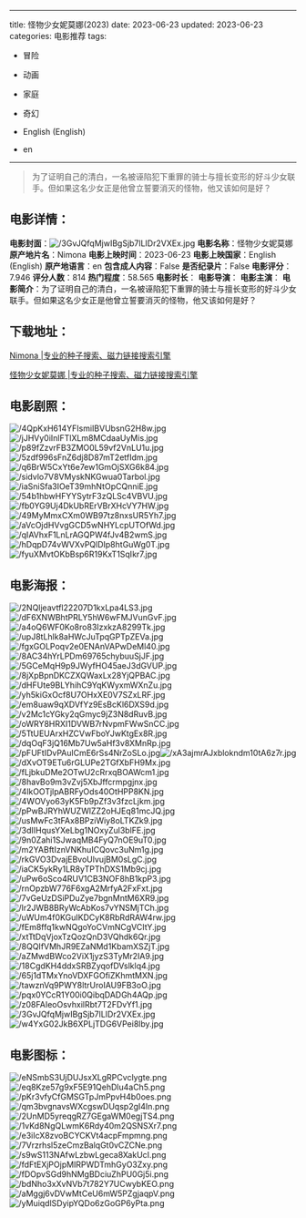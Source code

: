 
---
title: 怪物少女妮莫娜(2023)
date: 2023-06-23
updated: 2023-06-23
categories: 电影推荐
tags:
- 冒险
- 动画
- 家庭
- 奇幻

- English (English)
- en
---


> 为了证明自己的清白，一名被诬陷犯下重罪的骑士与擅长变形的好斗少女联手。但如果这名少女正是他曾立誓要消灭的怪物，他又该如何是好？

## **电影详情**：

**电影封面**：<img src="https://image.tmdb.org/t/p/w200/3GvJQfqMjwIBgSjb7lLIDr2VXEx.jpg" alt="/3GvJQfqMjwIBgSjb7lLIDr2VXEx.jpg" title="/3GvJQfqMjwIBgSjb7lLIDr2VXEx.jpg">
**电影名称**：怪物少女妮莫娜
**原产地片名**：Nimona
**电影上映时间**：2023-06-23
**电影上映国家**：English (English)
**原产地语言**：en
**包含成人内容**：False
**是否纪录片**：False
**电影评分**：7.946
**评分人数**：814
**热门程度**：58.565
**电影时长**：
**电影导演**：
**电影主演**：
**电影简介**：为了证明自己的清白，一名被诬陷犯下重罪的骑士与擅长变形的好斗少女联手。但如果这名少女正是他曾立誓要消灭的怪物，他又该如何是好？

## **下载地址**：
[Nimona |专业的种子搜索、磁力链接搜索引擎](https://movie.amd794.com:2083/?search=Nimona&ordering=&mode=match_phrase&page_size=10&page=1)

[怪物少女妮莫娜 |专业的种子搜索、磁力链接搜索引擎](https://movie.amd794.com:2083/?search=%E6%80%AA%E7%89%A9%E5%B0%91%E5%A5%B3%E5%A6%AE%E8%8E%AB%E5%A8%9C&ordering=&mode=match_phrase&page_size=10&page=1)
 

## **电影剧照**：
<img src="https://image.tmdb.org/t/p/original/4QpKxH614YFIsmiIBVUbsnG2H8w.jpg" alt="/4QpKxH614YFIsmiIBVUbsnG2H8w.jpg" title="/4QpKxH614YFIsmiIBVUbsnG2H8w.jpg"><img src="https://image.tmdb.org/t/p/original/jJHVy0iInlFTlXLm8MCdaaUyMis.jpg" alt="/jJHVy0iInlFTlXLm8MCdaaUyMis.jpg" title="/jJHVy0iInlFTlXLm8MCdaaUyMis.jpg"><img src="https://image.tmdb.org/t/p/original/p89fZzvrFB3ZMO0L59vf2VnLU1u.jpg" alt="/p89fZzvrFB3ZMO0L59vf2VnLU1u.jpg" title="/p89fZzvrFB3ZMO0L59vf2VnLU1u.jpg"><img src="https://image.tmdb.org/t/p/original/5zdf996sFnZ6dj8D87mT2etfIdm.jpg" alt="/5zdf996sFnZ6dj8D87mT2etfIdm.jpg" title="/5zdf996sFnZ6dj8D87mT2etfIdm.jpg"><img src="https://image.tmdb.org/t/p/original/q6BrW5CxYt6e7ew1GmOjSXG6k84.jpg" alt="/q6BrW5CxYt6e7ew1GmOjSXG6k84.jpg" title="/q6BrW5CxYt6e7ew1GmOjSXG6k84.jpg"><img src="https://image.tmdb.org/t/p/original/sidvlo7V8VMyskNKGwua0Tarbol.jpg" alt="/sidvlo7V8VMyskNKGwua0Tarbol.jpg" title="/sidvlo7V8VMyskNKGwua0Tarbol.jpg"><img src="https://image.tmdb.org/t/p/original/iaSniSfa3IOeT39mhNtOpCQnniE.jpg" alt="/iaSniSfa3IOeT39mhNtOpCQnniE.jpg" title="/iaSniSfa3IOeT39mhNtOpCQnniE.jpg"><img src="https://image.tmdb.org/t/p/original/54b1hbwHFYYSytrF3zQLSc4VBVU.jpg" alt="/54b1hbwHFYYSytrF3zQLSc4VBVU.jpg" title="/54b1hbwHFYYSytrF3zQLSc4VBVU.jpg"><img src="https://image.tmdb.org/t/p/original/fb0YG9Uj4DkUbRErVBrXHcVY7HW.jpg" alt="/fb0YG9Uj4DkUbRErVBrXHcVY7HW.jpg" title="/fb0YG9Uj4DkUbRErVBrXHcVY7HW.jpg"><img src="https://image.tmdb.org/t/p/original/49MyMmxCXm0WB97tz8nxsUR5Yh7.jpg" alt="/49MyMmxCXm0WB97tz8nxsUR5Yh7.jpg" title="/49MyMmxCXm0WB97tz8nxsUR5Yh7.jpg"><img src="https://image.tmdb.org/t/p/original/aVcOjdHVvgGCD5wNHYLcpUTOfWd.jpg" alt="/aVcOjdHVvgGCD5wNHYLcpUTOfWd.jpg" title="/aVcOjdHVvgGCD5wNHYLcpUTOfWd.jpg"><img src="https://image.tmdb.org/t/p/original/qIAVhxF1LnLrAGQPW4fJv4B2wmS.jpg" alt="/qIAVhxF1LnLrAGQPW4fJv4B2wmS.jpg" title="/qIAVhxF1LnLrAGQPW4fJv4B2wmS.jpg"><img src="https://image.tmdb.org/t/p/original/hDqpD74vWVXvPQlDIp8htGuWg0T.jpg" alt="/hDqpD74vWVXvPQlDIp8htGuWg0T.jpg" title="/hDqpD74vWVXvPQlDIp8htGuWg0T.jpg"><img src="https://image.tmdb.org/t/p/original/fyuXMvtOKbBsp6R19KxT1SqIkr7.jpg" alt="/fyuXMvtOKbBsp6R19KxT1SqIkr7.jpg" title="/fyuXMvtOKbBsp6R19KxT1SqIkr7.jpg">

## **电影海报**：
<img src="https://image.tmdb.org/t/p/original/2NQljeavtfl22207D1kxLpa4LS3.jpg" alt="/2NQljeavtfl22207D1kxLpa4LS3.jpg" title="/2NQljeavtfl22207D1kxLpa4LS3.jpg"><img src="https://image.tmdb.org/t/p/original/dF6XNWBhtPRLY5hW6wFMJVunGvF.jpg" alt="/dF6XNWBhtPRLY5hW6wFMJVunGvF.jpg" title="/dF6XNWBhtPRLY5hW6wFMJVunGvF.jpg"><img src="https://image.tmdb.org/t/p/original/a4oQ6WF0Ko8ro83IzxkzA8299Tk.jpg" alt="/a4oQ6WF0Ko8ro83IzxkzA8299Tk.jpg" title="/a4oQ6WF0Ko8ro83IzxkzA8299Tk.jpg"><img src="https://image.tmdb.org/t/p/original/upJ8tLhlk8aHWcJuTpqGPTpZEVa.jpg" alt="/upJ8tLhlk8aHWcJuTpqGPTpZEVa.jpg" title="/upJ8tLhlk8aHWcJuTpqGPTpZEVa.jpg"><img src="https://image.tmdb.org/t/p/original/fgxGOLPoqv2e0ENAnVAPwDeMl40.jpg" alt="/fgxGOLPoqv2e0ENAnVAPwDeMl40.jpg" title="/fgxGOLPoqv2e0ENAnVAPwDeMl40.jpg"><img src="https://image.tmdb.org/t/p/original/8AC34hYrLPDm69765chybuuSjJF.jpg" alt="/8AC34hYrLPDm69765chybuuSjJF.jpg" title="/8AC34hYrLPDm69765chybuuSjJF.jpg"><img src="https://image.tmdb.org/t/p/original/5GCeMqH9p9JWyfHO45aeJ3dGVUP.jpg" alt="/5GCeMqH9p9JWyfHO45aeJ3dGVUP.jpg" title="/5GCeMqH9p9JWyfHO45aeJ3dGVUP.jpg"><img src="https://image.tmdb.org/t/p/original/8jXpBpnDKCZXQWaxLx28YjQPBAC.jpg" alt="/8jXpBpnDKCZXQWaxLx28YjQPBAC.jpg" title="/8jXpBpnDKCZXQWaxLx28YjQPBAC.jpg"><img src="https://image.tmdb.org/t/p/original/dHFUte9BLYhihC9YqKWyxmWXnZu.jpg" alt="/dHFUte9BLYhihC9YqKWyxmWXnZu.jpg" title="/dHFUte9BLYhihC9YqKWyxmWXnZu.jpg"><img src="https://image.tmdb.org/t/p/original/yh5kiGxOcf8U7OHxXE0V7SZxLRF.jpg" alt="/yh5kiGxOcf8U7OHxXE0V7SZxLRF.jpg" title="/yh5kiGxOcf8U7OHxXE0V7SZxLRF.jpg"><img src="https://image.tmdb.org/t/p/original/em8uaw9qXDVfYz9EsBcKl6DXS9d.jpg" alt="/em8uaw9qXDVfYz9EsBcKl6DXS9d.jpg" title="/em8uaw9qXDVfYz9EsBcKl6DXS9d.jpg"><img src="https://image.tmdb.org/t/p/original/v2Mc1cYGky2qGmyc9jZ3N8dRuvB.jpg" alt="/v2Mc1cYGky2qGmyc9jZ3N8dRuvB.jpg" title="/v2Mc1cYGky2qGmyc9jZ3N8dRuvB.jpg"><img src="https://image.tmdb.org/t/p/original/oWRY8HRXI1DVWB7rNvpmFWwSnCC.jpg" alt="/oWRY8HRXI1DVWB7rNvpmFWwSnCC.jpg" title="/oWRY8HRXI1DVWB7rNvpmFWwSnCC.jpg"><img src="https://image.tmdb.org/t/p/original/5TtUEUArxHZCVwFboYJwKtgEx8R.jpg" alt="/5TtUEUArxHZCVwFboYJwKtgEx8R.jpg" title="/5TtUEUArxHZCVwFboYJwKtgEx8R.jpg"><img src="https://image.tmdb.org/t/p/original/dqOqF3jQ16Mb7Uw5aHf3v8XMnRp.jpg" alt="/dqOqF3jQ16Mb7Uw5aHf3v8XMnRp.jpg" title="/dqOqF3jQ16Mb7Uw5aHf3v8XMnRp.jpg"><img src="https://image.tmdb.org/t/p/original/pFUFtIDvPAulCmE6rSs4NrZoSLo.jpg" alt="/pFUFtIDvPAulCmE6rSs4NrZoSLo.jpg" title="/pFUFtIDvPAulCmE6rSs4NrZoSLo.jpg"><img src="https://image.tmdb.org/t/p/original/xA3ajmrAJxblokndm10tA6z7r.jpg" alt="/xA3ajmrAJxblokndm10tA6z7r.jpg" title="/xA3ajmrAJxblokndm10tA6z7r.jpg"><img src="https://image.tmdb.org/t/p/original/dXvOT9ETu6rGLUPe2TGfXbFH9Mx.jpg" alt="/dXvOT9ETu6rGLUPe2TGfXbFH9Mx.jpg" title="/dXvOT9ETu6rGLUPe2TGfXbFH9Mx.jpg"><img src="https://image.tmdb.org/t/p/original/fLjbkuDMe2OTwU2cRrxqBOAWcm1.jpg" alt="/fLjbkuDMe2OTwU2cRrxqBOAWcm1.jpg" title="/fLjbkuDMe2OTwU2cRrxqBOAWcm1.jpg"><img src="https://image.tmdb.org/t/p/original/8havBo9m3vZvj5XbJffcrmpgjnx.jpg" alt="/8havBo9m3vZvj5XbJffcrmpgjnx.jpg" title="/8havBo9m3vZvj5XbJffcrmpgjnx.jpg"><img src="https://image.tmdb.org/t/p/original/4lkOOTjlpABRFyOds40OtHPP8KN.jpg" alt="/4lkOOTjlpABRFyOds40OtHPP8KN.jpg" title="/4lkOOTjlpABRFyOds40OtHPP8KN.jpg"><img src="https://image.tmdb.org/t/p/original/4WOVyo63yK5Fb9pZf3v3fzcLjkm.jpg" alt="/4WOVyo63yK5Fb9pZf3v3fzcLjkm.jpg" title="/4WOVyo63yK5Fb9pZf3v3fzcLjkm.jpg"><img src="https://image.tmdb.org/t/p/original/pPwBJRYhWUZWlZZ2oHJEq81mcJQ.jpg" alt="/pPwBJRYhWUZWlZZ2oHJEq81mcJQ.jpg" title="/pPwBJRYhWUZWlZZ2oHJEq81mcJQ.jpg"><img src="https://image.tmdb.org/t/p/original/usMwFc3tFAx8BPziWiy8oLTKZk9.jpg" alt="/usMwFc3tFAx8BPziWiy8oLTKZk9.jpg" title="/usMwFc3tFAx8BPziWiy8oLTKZk9.jpg"><img src="https://image.tmdb.org/t/p/original/3dIIHqusYXeLbg1NOxyZul3blFE.jpg" alt="/3dIIHqusYXeLbg1NOxyZul3blFE.jpg" title="/3dIIHqusYXeLbg1NOxyZul3blFE.jpg"><img src="https://image.tmdb.org/t/p/original/9n0Zahi1SJwaqMB4FyQ7nOE9uT0.jpg" alt="/9n0Zahi1SJwaqMB4FyQ7nOE9uT0.jpg" title="/9n0Zahi1SJwaqMB4FyQ7nOE9uT0.jpg"><img src="https://image.tmdb.org/t/p/original/m2YABftIznVNKhuICQovc3uNm1g.jpg" alt="/m2YABftIznVNKhuICQovc3uNm1g.jpg" title="/m2YABftIznVNKhuICQovc3uNm1g.jpg"><img src="https://image.tmdb.org/t/p/original/rkGVO3DvajEBvoUlvujBM0sLgC.jpg" alt="/rkGVO3DvajEBvoUlvujBM0sLgC.jpg" title="/rkGVO3DvajEBvoUlvujBM0sLgC.jpg"><img src="https://image.tmdb.org/t/p/original/iaCK5ykRy1LR8yTPThDXS1Mb9cj.jpg" alt="/iaCK5ykRy1LR8yTPThDXS1Mb9cj.jpg" title="/iaCK5ykRy1LR8yTPThDXS1Mb9cj.jpg"><img src="https://image.tmdb.org/t/p/original/uPw6oSco4RUV1CB3NOF8hB1kpP3.jpg" alt="/uPw6oSco4RUV1CB3NOF8hB1kpP3.jpg" title="/uPw6oSco4RUV1CB3NOF8hB1kpP3.jpg"><img src="https://image.tmdb.org/t/p/original/rnOpzbW776F6xgA2MrfyA2FxFxt.jpg" alt="/rnOpzbW776F6xgA2MrfyA2FxFxt.jpg" title="/rnOpzbW776F6xgA2MrfyA2FxFxt.jpg"><img src="https://image.tmdb.org/t/p/original/7vGeUzDSiPDuZye7bgnMntM6XR9.jpg" alt="/7vGeUzDSiPDuZye7bgnMntM6XR9.jpg" title="/7vGeUzDSiPDuZye7bgnMntM6XR9.jpg"><img src="https://image.tmdb.org/t/p/original/lr2JWB8BRyWcAbKos7vYNSMjTCh.jpg" alt="/lr2JWB8BRyWcAbKos7vYNSMjTCh.jpg" title="/lr2JWB8BRyWcAbKos7vYNSMjTCh.jpg"><img src="https://image.tmdb.org/t/p/original/uWUm4f0KGuIKDCyK8RbRdRAW4rw.jpg" alt="/uWUm4f0KGuIKDCyK8RbRdRAW4rw.jpg" title="/uWUm4f0KGuIKDCyK8RbRdRAW4rw.jpg"><img src="https://image.tmdb.org/t/p/original/fEm8ffq1kwNQgoYoCVmNCgVCItY.jpg" alt="/fEm8ffq1kwNQgoYoCVmNCgVCItY.jpg" title="/fEm8ffq1kwNQgoYoCVmNCgVCItY.jpg"><img src="https://image.tmdb.org/t/p/original/xtTtDqVjoxTzQozQnD3VQhdk6Qr.jpg" alt="/xtTtDqVjoxTzQozQnD3VQhdk6Qr.jpg" title="/xtTtDqVjoxTzQozQnD3VQhdk6Qr.jpg"><img src="https://image.tmdb.org/t/p/original/8QQIfVMhJR9EZaNMd1KbamXSZjT.jpg" alt="/8QQIfVMhJR9EZaNMd1KbamXSZjT.jpg" title="/8QQIfVMhJR9EZaNMd1KbamXSZjT.jpg"><img src="https://image.tmdb.org/t/p/original/aZMwdBWco2ViX1jyzS3TyMr2IA9.jpg" alt="/aZMwdBWco2ViX1jyzS3TyMr2IA9.jpg" title="/aZMwdBWco2ViX1jyzS3TyMr2IA9.jpg"><img src="https://image.tmdb.org/t/p/original/18CgdKH4ddxSRBZyqofDVslklq4.jpg" alt="/18CgdKH4ddxSRBZyqofDVslklq4.jpg" title="/18CgdKH4ddxSRBZyqofDVslklq4.jpg"><img src="https://image.tmdb.org/t/p/original/65j1dTMxYnoVDXFGOfiZKhmtMXN.jpg" alt="/65j1dTMxYnoVDXFGOfiZKhmtMXN.jpg" title="/65j1dTMxYnoVDXFGOfiZKhmtMXN.jpg"><img src="https://image.tmdb.org/t/p/original/tawznVq9PWY8ltrUroIAU9FB3oO.jpg" alt="/tawznVq9PWY8ltrUroIAU9FB3oO.jpg" title="/tawznVq9PWY8ltrUroIAU9FB3oO.jpg"><img src="https://image.tmdb.org/t/p/original/pqx0YCcR1Y00i0QibqDADGh4AQp.jpg" alt="/pqx0YCcR1Y00i0QibqDADGh4AQp.jpg" title="/pqx0YCcR1Y00i0QibqDADGh4AQp.jpg"><img src="https://image.tmdb.org/t/p/original/z08FAIeoOsvhxilRbt7T2FDvYf1.jpg" alt="/z08FAIeoOsvhxilRbt7T2FDvYf1.jpg" title="/z08FAIeoOsvhxilRbt7T2FDvYf1.jpg"><img src="https://image.tmdb.org/t/p/original/3GvJQfqMjwIBgSjb7lLIDr2VXEx.jpg" alt="/3GvJQfqMjwIBgSjb7lLIDr2VXEx.jpg" title="/3GvJQfqMjwIBgSjb7lLIDr2VXEx.jpg"><img src="https://image.tmdb.org/t/p/original/w4YxG02JkB6XPLjTDG6VPei8lby.jpg" alt="/w4YxG02JkB6XPLjTDG6VPei8lby.jpg" title="/w4YxG02JkB6XPLjTDG6VPei8lby.jpg">

## **电影图标**：
<img src="https://image.tmdb.org/t/p/original/eNSmbS3UjDUJsxXLgRPCvclygte.png" alt="/eNSmbS3UjDUJsxXLgRPCvclygte.png" title="/eNSmbS3UjDUJsxXLgRPCvclygte.png"><img src="https://image.tmdb.org/t/p/original/eq8Kze57g9xF5E91QehDlu4aCh5.png" alt="/eq8Kze57g9xF5E91QehDlu4aCh5.png" title="/eq8Kze57g9xF5E91QehDlu4aCh5.png"><img src="https://image.tmdb.org/t/p/original/pKr3vfyCfGMSGTpJmPpvH4b0oes.png" alt="/pKr3vfyCfGMSGTpJmPpvH4b0oes.png" title="/pKr3vfyCfGMSGTpJmPpvH4b0oes.png"><img src="https://image.tmdb.org/t/p/original/qm3bvgnavsWXcgswDUqsp2gI4In.png" alt="/qm3bvgnavsWXcgswDUqsp2gI4In.png" title="/qm3bvgnavsWXcgswDUqsp2gI4In.png"><img src="https://image.tmdb.org/t/p/original/2UnMD5yreqgRZ7GEgaWM0egjTS4.png" alt="/2UnMD5yreqgRZ7GEgaWM0egjTS4.png" title="/2UnMD5yreqgRZ7GEgaWM0egjTS4.png"><img src="https://image.tmdb.org/t/p/original/1vKd8NgQLwmK6Rdy40m2QSNSXr7.png" alt="/1vKd8NgQLwmK6Rdy40m2QSNSXr7.png" title="/1vKd8NgQLwmK6Rdy40m2QSNSXr7.png"><img src="https://image.tmdb.org/t/p/original/e3iIcX8zvoBCYCKVt4acpFmpmng.png" alt="/e3iIcX8zvoBCYCKVt4acpFmpmng.png" title="/e3iIcX8zvoBCYCKVt4acpFmpmng.png"><img src="https://image.tmdb.org/t/p/original/7Vrzrhsl5zeCmzBalqGt0vCZCNe.png" alt="/7Vrzrhsl5zeCmzBalqGt0vCZCNe.png" title="/7Vrzrhsl5zeCmzBalqGt0vCZCNe.png"><img src="https://image.tmdb.org/t/p/original/s9wS113NAfwLzbwLgeca8XakUcI.png" alt="/s9wS113NAfwLzbwLgeca8XakUcI.png" title="/s9wS113NAfwLzbwLgeca8XakUcI.png"><img src="https://image.tmdb.org/t/p/original/fdFtEXjPOjpMIRPWDTmhGyO3Zxy.png" alt="/fdFtEXjPOjpMIRPWDTmhGyO3Zxy.png" title="/fdFtEXjPOjpMIRPWDTmhGyO3Zxy.png"><img src="https://image.tmdb.org/t/p/original/fDOpvSGd9hNMgBDciuZhPU0Gj5i.png" alt="/fDOpvSGd9hNMgBDciuZhPU0Gj5i.png" title="/fDOpvSGd9hNMgBDciuZhPU0Gj5i.png"><img src="https://image.tmdb.org/t/p/original/bdNho3xXvNVb7t782Y7UCwybKEO.png" alt="/bdNho3xXvNVb7t782Y7UCwybKEO.png" title="/bdNho3xXvNVb7t782Y7UCwybKEO.png"><img src="https://image.tmdb.org/t/p/original/aMggj6vDVwMtCeU6mW5PZgjaqpV.png" alt="/aMggj6vDVwMtCeU6mW5PZgjaqpV.png" title="/aMggj6vDVwMtCeU6mW5PZgjaqpV.png"><img src="https://image.tmdb.org/t/p/original/yMuiqdlSDyipYQDo6zGoGP6yPta.png" alt="/yMuiqdlSDyipYQDo6zGoGP6yPta.png" title="/yMuiqdlSDyipYQDo6zGoGP6yPta.png">
